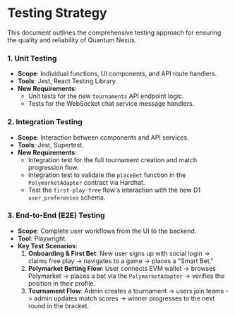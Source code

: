 # Testing Strategy

This document outlines the comprehensive testing approach for ensuring the quality and reliability of Quantum Nexus.

### 1. Unit Testing
-   **Scope**: Individual functions, UI components, and API route handlers.
-   **Tools**: Jest, React Testing Library.
-   **New Requirements**:
    -   Unit tests for the new `tournaments` API endpoint logic.
    -   Tests for the WebSocket chat service message handlers.

### 2. Integration Testing
-   **Scope**: Interaction between components and API services.
-   **Tools**: Jest, Supertest.
-   **New Requirements**:
    -   Integration test for the full tournament creation and match progression flow.
    -   Integration test to validate the `placeBet` function in the `PolymarketAdapter` contract via Hardhat.
    -   Test the `first-play-free` flow's interaction with the new D1 `user_preferences` schema.

### 3. End-to-End (E2E) Testing
-   **Scope**: Complete user workflows from the UI to the backend.
-   **Tool**: Playwright.
-   **Key Test Scenarios**:
    1.  **Onboarding & First Bet**: New user signs up with social login -> claims free play -> navigates to a game -> places a "Smart Bet."
    2.  **Polymarket Betting Flow**: User connects EVM wallet -> browses Polymarket -> places a bet via the `PolymarketAdapter` -> verifies the position in their profile.
    3.  **Tournament Flow**: Admin creates a tournament -> users join teams -> admin updates match scores -> winner progresses to the next round in the bracket.
